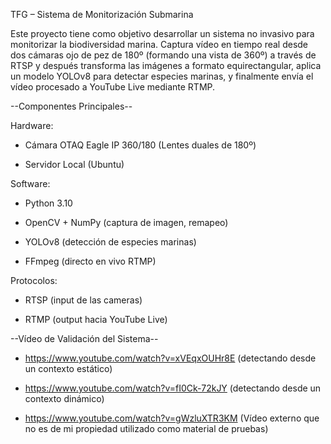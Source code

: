 TFG – Sistema de Monitorización Submarina

Este proyecto tiene como objetivo desarrollar un sistema no invasivo para monitorizar la biodiversidad marina. Captura vídeo en tiempo real desde dos cámaras ojo de pez de 180º (formando una vista de 360º) a través de RTSP y después transforma las imágenes a formato equirectangular, aplica un modelo YOLOv8 para detectar especies marinas, y finalmente envía el vídeo procesado a YouTube Live mediante RTMP.

--Componentes Principales--

 Hardware:
 
  - Cámara OTAQ Eagle IP 360/180 (Lentes duales de 180º)
    
  - Servidor Local (Ubuntu)
     
 Software:

  - Python 3.10

  - OpenCV + NumPy (captura de imagen, remapeo)

  - YOLOv8 (detección de especies marinas)

  - FFmpeg (directo en vivo RTMP)

 Protocolos:

  - RTSP (input de las cameras)
    
  - RTMP (output hacia YouTube Live)

--Vídeo de Validación del Sistema--

  - https://www.youtube.com/watch?v=xVEqxOUHr8E (detectando desde un contexto estático)
  
  - https://www.youtube.com/watch?v=fI0Ck-72kJY (detectando desde un contexto dinámico)
    
  - https://www.youtube.com/watch?v=gWzluXTR3KM (Vídeo externo que no es de mi propiedad utilizado como material de pruebas)
